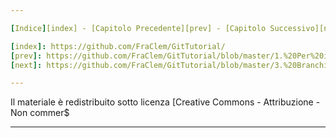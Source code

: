 ```yaml
---

[Indice][index] - [Capitolo Precedente][prev] - [Capitolo Successivo][next]

[index]: https://github.com/FraClem/GitTutorial/
[prev]: https://github.com/FraClem/GitTutorial/blob/master/1.%20Per%20iniziare.md
[next]: https://github.com/FraClem/GitTutorial/blob/master/3.%20Branching.md 

---
```

Il materiale è redistribuito sotto licenza [Creative Commons - Attribuzione - Non commer$

[licenza]: https://creativecommons.org/licenses/by-nc-sa/3.0/deed.it/
---
